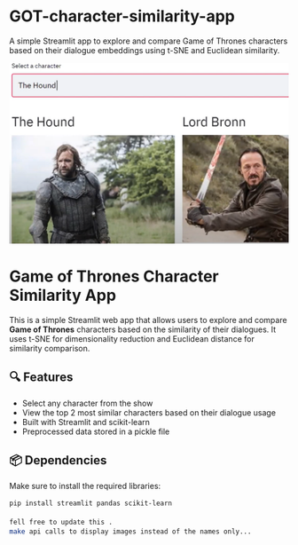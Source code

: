 # GOT-character-similarity-app
A simple Streamlit app to explore and compare Game of Thrones characters based on their dialogue embeddings using t-SNE and Euclidean similarity.

<p align="center">
  <img src="similar.png" width="600"/>
</p>




# Game of Thrones Character Similarity App

This is a simple Streamlit web app that allows users to explore and compare **Game of Thrones** characters based on the similarity of their dialogues. It uses t-SNE for dimensionality reduction and Euclidean distance for similarity comparison.

## 🔍 Features

- Select any character from the show
- View the top 2 most similar characters based on their dialogue usage
- Built with Streamlit and scikit-learn
- Preprocessed data stored in a pickle file

## 📦 Dependencies

Make sure to install the required libraries:

```bash
pip install streamlit pandas scikit-learn

fell free to update this .
make api calls to display images instead of the names only...
